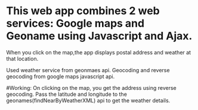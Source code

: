 # This web app combines 2 web services: Google maps and Geoname using Javascript and Ajax.
When you click on the map,the app displays postal address and weather at that location.

Used weather service from geonmaes api. Geocoding and reverse geocoding from google maps javascript api.

#Working:
On clicking on the map, you get the address using reverse geocoding. Pass the latitude and longitude to the geonames(findNearByWeatherXML) api to get the weather details.